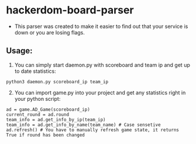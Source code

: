 # hackerdom-board-parser
* This parser was created to make it easier to find out that your service is down or you are losing flags.
## Usage:
1. You can simply start daemon.py with scoreboard and team ip and get up to date statistics:

```python3 daemon.py scoreboard_ip team_ip```

2. You can import game.py into your project and get any statistics right in your python script:

```import game
ad = game.AD_Game(scoreboard_ip)
current_round = ad.round
team_info = ad.get_info_by_ip(team_ip)
team_info = ad.get_info_by_name(team_name) # Case sensetive
ad.refresh() # You have to manually refresh game state, it returns True if round has been changed
```

